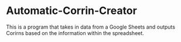 # Automatic-Corrin-Creator
This is a program that takes in data from a Google Sheets and outputs Corirns based on the information within the spreadsheet.
